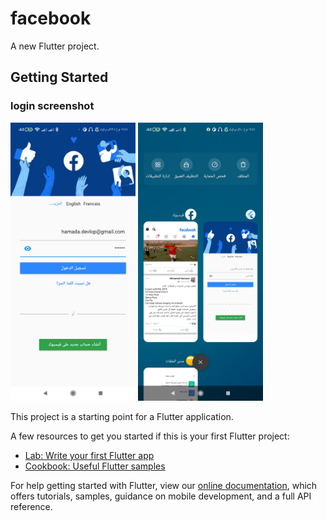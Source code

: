 # facebook

A new Flutter project.

## Getting Started
### login screenshot 
<img src="https://github.com/HamadaAllipy/facebook_flutter/blob/login_screen/ss.jpg" 
     alt="drawing" width="200"/>   <img src="https://github.com/HamadaAllipy/facebook_flutter/blob/login_screen/s.jpg" 
     alt="drawing" width="200"/>

This project is a starting point for a Flutter application.

A few resources to get you started if this is your first Flutter project:

- [Lab: Write your first Flutter app](https://flutter.dev/docs/get-started/codelab)
- [Cookbook: Useful Flutter samples](https://flutter.dev/docs/cookbook)

For help getting started with Flutter, view our
[online documentation](https://flutter.dev/docs), which offers tutorials,
samples, guidance on mobile development, and a full API reference.
